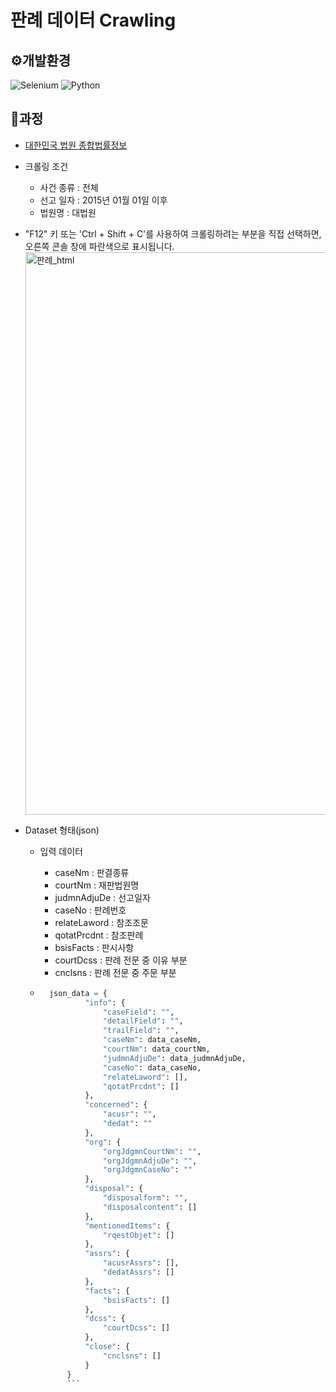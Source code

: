 # 판례 데이터 Crawling

## ⚙️개발환경

![Selenium](https://img.shields.io/badge/-selenium-%43B02A?style=for-the-badge&logo=selenium&logoColor=white) ![Python](https://img.shields.io/badge/python-3670A0?style=for-the-badge&logo=python&logoColor=ffdd54)

## 🚩과정

- [대한민국 법원 종합법률정보](https://glaw.scourt.go.kr/wsjo/panre/sjo060.do)

- 크롤링 조건

  - 사건 종류 : 전체
  - 선고 일자 : 2015년 01월 01일 이후
  - 법원명 : 대법원

- "F12" 키 또는 'Ctrl + Shift + C'를 사용하여 크롤링하려는 부분을 직접 선택하면, 오른쪽 콘솔 창에 파란색으로 표시됩니다.<img width="900" alt="판례_html" src="https://github.com/yachae-sw/AI-Python-base/assets/93850398/28723e1b-39cc-432c-97c8-d27d6142cc42">

- Dataset 형태(json)

  - 입력 데이터

    - caseNm : 판결종류
    - courtNm : 재판법원명
    - judmnAdjuDe : 선고일자
    - caseNo : 판례번호
    - relateLaword : 참조조문
    - qotatPrcdnt : 참조판례
    - bsisFacts : 판시사항
    - courtDcss : 판례 전문 중 이유 부분
    - cnclsns : 판례 전문 중 주문 부분

  - ````PYTHON
      json_data = {
              "info": {
                  "caseField": "",
                  "detailField": "",
                  "trailField": "",
                  "caseNm": data_caseNm,
                  "courtNm": data_courtNm,
                  "judmnAdjuDe": data_judmnAdjuDe,
                  "caseNo": data_caseNo,
                  "relateLaword": [],
                  "qotatPrcdnt": []
              },
              "concerned": {
                  "acusr": "",
                  "dedat": ""
              },
              "org": {
                  "orgJdgmnCourtNm": "",
                  "orgJdgmnAdjuDe": "",
                  "orgJdgmnCaseNo": ""
              },
              "disposal": {
                  "disposalform": "",
                  "disposalcontent": []
              },
              "mentionedItems": {
                  "rqestObjet": []
              },
              "assrs": {
                  "acusrAssrs": [],
                  "dedatAssrs": []
              },
              "facts": {
                  "bsisFacts": []
              },
              "dcss": {
                  "courtDcss": []
              },
              "close": {
                  "cnclsns": []
              }
          }
          ```
    ````
